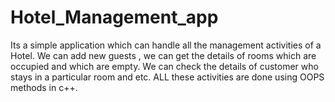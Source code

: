 # Hotel_Management_app
Its a simple application which can handle all the management activities of a Hotel. We can add new guests , we can get the details of rooms which are occupied and which are empty. We can check the details of customer who stays in a particular room and etc. ALL these activities
are done using OOPS methods in c++.
